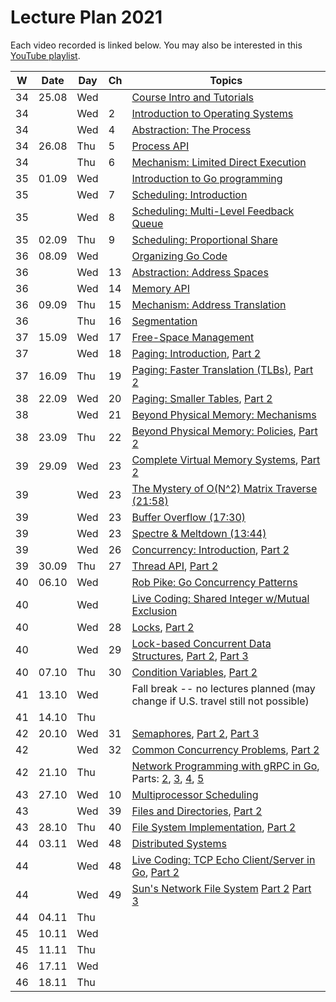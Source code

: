 # Lecture Plan 2021

Each video recorded is linked below.
You may also be interested in this [YouTube playlist](https://www.youtube.com/playlist?list=PLEHv3FhiBSaaQk_RR9TPFnA7Uhgo6GF1F).

| W  | Date  | Day | Ch | Topics                                                                               |
|----|-------|-----|----|--------------------------------------------------------------------------------------|
| 34 | 25.08 | Wed |    | [Course Intro and Tutorials][1]                                                      |
| 34 |       | Wed | 2  | [Introduction to Operating Systems][2]                                               |
| 34 |       | Wed | 4  | [Abstraction: The Process][3]                                                        |
| 34 | 26.08 | Thu | 5  | [Process API][4]                                                                     |
| 34 |       | Thu | 6  | [Mechanism: Limited Direct Execution][5]                                             |
| 35 | 01.09 | Wed |    | [Introduction to Go programming][6]                                                  |
| 35 |       | Wed | 7  | [Scheduling: Introduction][7]                                                        |
| 35 |       | Wed | 8  | [Scheduling: Multi-Level Feedback Queue][8]                                          |
| 35 | 02.09 | Thu | 9  | [Scheduling: Proportional Share][9]                                                  |
| 36 | 08.09 | Wed |    | [Organizing Go Code][10]                                                             |
| 36 |       | Wed | 13 | [Abstraction: Address Spaces][11]                                                    |
| 36 |       | Wed | 14 | [Memory API][12]                                                                     |
| 36 | 09.09 | Thu | 15 | [Mechanism: Address Translation][13]                                                 |
| 36 |       | Thu | 16 | [Segmentation][14]                                                                   |
| 37 | 15.09 | Wed | 17 | [Free-Space Management][15]                                                          |
| 37 |       | Wed | 18 | [Paging: Introduction][16], [Part 2][17]                                             |
| 37 | 16.09 | Thu | 19 | [Paging: Faster Translation (TLBs)][18], [Part 2][19]                                |
| 38 | 22.09 | Wed | 20 | [Paging: Smaller Tables][20], [Part 2][21]                                           |
| 38 |       | Wed | 21 | [Beyond Physical Memory: Mechanisms][22]                                             |
| 38 | 23.09 | Thu | 22 | [Beyond Physical Memory: Policies][23], [Part 2][24]                                 |
| 39 | 29.09 | Wed | 23 | [Complete Virtual Memory Systems][25], [Part 2][26]                                  |
| 39 |       | Wed | 23 | [The Mystery of O(N^2) Matrix Traverse (21:58)][27]                                  |
| 39 |       | Wed | 23 | [Buffer Overflow (17:30)][28]                                                        |
| 39 |       | Wed | 23 | [Spectre & Meltdown (13:44)][29]                                                     |
| 39 |       | Wed | 26 | [Concurrency: Introduction][30], [Part 2][31]                                        |
| 39 | 30.09 | Thu | 27 | [Thread API][32], [Part 2][33]                                                       |
| 40 | 06.10 | Wed |    | [Rob Pike: Go Concurrency Patterns][34]                                              |
| 40 |       | Wed |    | [Live Coding: Shared Integer w/Mutual Exclusion][35]                                 |
| 40 |       | Wed | 28 | [Locks][36], [Part 2][37]                                                            |
| 40 |       | Wed | 29 | [Lock-based Concurrent Data Structures][38], [Part 2][39], [Part 3][40]              |
| 40 | 07.10 | Thu | 30 | [Condition Variables][41], [Part 2][42]                                              |
| 41 | 13.10 | Wed |    | Fall break -- no lectures planned (may change if U.S. travel still not possible)     |
| 41 | 14.10 | Thu |    |                                                                                      |
| 42 | 20.10 | Wed | 31 | [Semaphores][43], [Part 2][44], [Part 3][45]                                         |
| 42 |       | Wed | 32 | [Common Concurrency Problems][46], [Part 2][47]                                      |
| 42 | 21.10 | Thu |    | [Network Programming with gRPC in Go][51], Parts: [2][52], [3][53], [4][54], [5][55] |
| 43 | 27.10 | Wed | 10 | [Multiprocessor Scheduling][48]                                                      |
| 43 |       | Wed | 39 | [Files and Directories][49], [Part 2][50]                                            |
| 43 | 28.10 | Thu | 40 | [File System Implementation][56], [Part 2][57]                                       |
| 44 | 03.11 | Wed | 48 | [Distributed Systems][58]                                                            |
| 44 |       | Wed | 48 | [Live Coding: TCP Echo Client/Server in Go][59], [Part 2][60]                        |
| 44 |       | Wed | 49 | [Sun's Network File System][61] [Part 2][62] [Part 3][63]                            |
| 44 | 04.11 | Thu |    |                                                                                      |
| 45 | 10.11 | Wed |    |                                                                                      |
| 45 | 11.11 | Thu |    |                                                                                      |
| 46 | 17.11 | Wed |    |                                                                                      |
| 46 | 18.11 | Thu |    |                                                                                      |

[1]: https://youtu.be/oORmvjot6wc
[2]: https://youtu.be/UVpbQnaagYE
[3]: https://youtu.be/ok-nbl2wFbM
[4]: https://youtu.be/Ab3rPs3l-5I
[5]: https://youtu.be/32i0xvcYuJo
[6]: https://youtu.be/vqq96BG9aOo
[7]: https://youtu.be/YHK9xqOsQz0
[8]: https://youtu.be/gb93s6kWLLM
[9]: https://youtu.be/jO6wUeTa0lE
[10]: https://youtu.be/cJmYVEx__c8
[11]: https://youtu.be/VZQkKpY8pB8
[12]: https://youtu.be/cPBYxwNgzYU
[13]: https://youtu.be/CZ3KYVV9X08
[14]: https://youtu.be/Riv_PmvEBc0
[15]: https://youtu.be/AbL6Imqr44g
[16]: https://youtu.be/8dUtAVRqKyI
[17]: https://youtu.be/AtqgKOmNwrU
[18]: https://youtu.be/wymc8KWptDo
[19]: https://youtu.be/_FLZplf8JOM
[20]: https://youtu.be/iPIXEMzPq-s
[21]: https://youtu.be/iRfnZVFYTRE
[22]: https://youtu.be/iyDSULxT4hI
[23]: https://youtu.be/dboKNgOpDFo
[24]: https://youtu.be/cNj1IZrizaU
[25]: https://youtu.be/Aw1fkkj6ymQ
[26]: https://youtu.be/q-C2OhlIrlk
[27]: https://youtu.be/rtfHdM6XSV0
[28]: https://youtu.be/1S0aBV-Waeo
[29]: https://youtu.be/I5mRwzVvFGE
[30]: https://youtu.be/enWyVjihK3c
[31]: https://youtu.be/B5MUHjFfV7w
[32]: https://youtu.be/ERS5CHWq5DI
[33]: https://youtu.be/Rcxt7UAit8Q
[34]: https://youtu.be/f6kdp27TYZs
[35]: https://youtu.be/5jkAxITBTVM
[36]: https://youtu.be/AiaWgIreiCY
[37]: https://youtu.be/sCrWRgqzMGA
[38]: https://youtu.be/AVESx9pPmU4
[39]: https://youtu.be/QSVAsOZ6pd0
[40]: https://youtu.be/NUSHciImsbA
[41]: https://youtu.be/FP4vDkFWx3E
[42]: https://youtu.be/vpcKfxtu2yo
[43]: https://youtu.be/RCNOuKZIoog
[44]: https://youtu.be/rKUiBLaQJlg
[45]: https://youtu.be/5VlspGnJJeQ
[46]: https://youtu.be/bpTqDjMcmjY
[47]: https://youtu.be/6w2EfCZM7cg
[48]: https://youtu.be/4SdyybS7q84
[49]: https://youtu.be/GPNZ2Ztgmng
[50]: https://youtu.be/Q9nhu6Yz1KE
[51]: https://youtu.be/qKGNmmNSgHM
[52]: https://youtu.be/v_rd8h-ox_Y
[53]: https://youtu.be/a41gvwO5xKY
[54]: https://youtu.be/NXqJr6s78Gs
[55]: https://youtu.be/1dp1soZbHBs
[56]: https://youtu.be/bbPAbbq4tEw
[57]: https://youtu.be/mB7U5ETiiVs
[58]: https://youtu.be/rQ02ixlgbno
[59]: https://youtu.be/9t8U4Qs0Lts
[60]: https://youtu.be/2dcWPX4yhDM
[61]: https://youtu.be/Y14A5orAzts
[62]: https://youtu.be/UGrvoXk-JpQ
[63]: https://youtu.be/VYg-iWCgZZY
